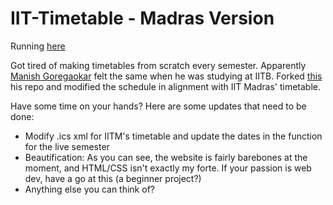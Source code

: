 IIT-Timetable - Madras Version
==============================

Running [here](https://krhariharan.github.io/IIT-Timetable/)

Got tired of making timetables from scratch every semester. Apparently [Manish Goregaokar](https://github.com/Manishearth) felt the same when he was studying at IITB. Forked [this](https://github.com/Manishearth/IIT-Timetable) his repo and modified the schedule in alignment with IIT Madras' timetable.

Have some time on your hands? Here are some updates that need to be done:
- Modify .ics xml for IITM's timetable and update the dates in the function for the live semester
- Beautification: As you can see, the website is fairly barebones at the moment, and HTML/CSS isn't exactly my forte. If your passion is web dev, have a go at this (a beginner project?)
- Anything else you can think of?
